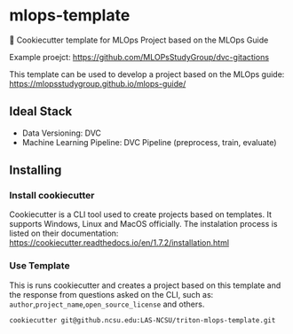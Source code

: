 # mlops-template
🍪 Cookiecutter template for MLOps Project based on the MLOps Guide

Example proejct: https://github.com/MLOPsStudyGroup/dvc-gitactions

This template can be used to develop a project based on the MLOps guide: https://mlopsstudygroup.github.io/mlops-guide/


## Ideal  Stack
- Data Versioning: DVC
- Machine Learning Pipeline: DVC Pipeline (preprocess, train, evaluate)

## Installing

### Install cookiecutter
Cookiecutter is a CLI tool used to create projects based on templates. It supports Windows, Linux and MacOS officially. The instalation process is listed on their documentation: https://cookiecutter.readthedocs.io/en/1.7.2/installation.html

### Use Template
This is runs cookiecutter and creates a project based on this template and the response from questions asked on the CLI, such as: ```author```,```project_name```,```open_source_license``` and others.
```
cookiecutter git@github.ncsu.edu:LAS-NCSU/triton-mlops-template.git
```
